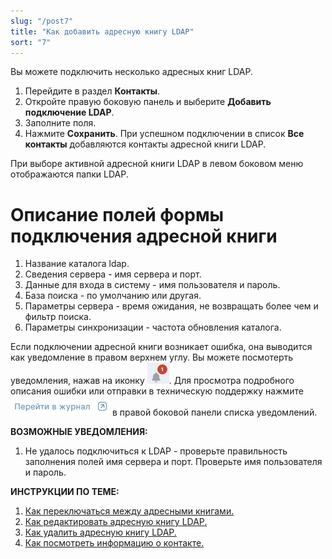 ```yaml
---
slug: "/post7"
title: "Как добавить адресную книгу LDAP"
sort: "7"
---
```


Вы можете подключить несколько адресных книг LDAP.

1. Перейдите в раздел **Контакты**.
2. Откройте правую боковую панель и  выберите **Добавить подключение LDAP**.
3. Заполните поля.
4. Нажмите **Сохранить**.
При успешном подключении в список **Все контакты** добавляются контакты адресной книги LDAP.  

При выборе активной адресной книги LDAP в левом боковом меню отображаются папки LDAP.

# Описание полей формы подключения адресной книги 
1) Название каталога ldap.
2) Сведения сервера - имя сервера и порт.
3) Данные для входа в систему - имя пользователя и пароль.
4) База поиска - по умолчанию или другая.
5) Параметры сервера - время ожидания, не возвращать более чем и фильтр поиска.
6) Параметры синхронизации - частота обновления каталога.
   
Если подключении адресной книги возникает ошибка, она выводится как уведомление в правом верхнем углу. Вы можете посмотерть уведомления, нажав на иконку ![notifications-button.jpg](./images/notifications-button.jpg "События"). Для просмотра подробного описания ошибки или отправки в техническую поддержку нажмите ![to-log-button.jpg](./images/to-log-button.jpg "Перейти в журнал") в правой боковой панели списка уведомлений.

**ВОЗМОЖНЫЕ УВЕДОМЛЕНИЯ:**
1. Не удалось подключиться к LDAP - проверьте правильность заполнения полей имя сервера и порт. Проверьте имя пользователя и пароль.

**ИНСТРУКЦИИ ПО ТЕМЕ:**
1. [Как переключаться между адресными книгами.](docs\v3.0-Beta\006-contacts\select-books.md)
2. [Как редактировать адресную книгу LDAP.](docs\v3.0-Beta\006-contacts\edit-ldap.md)
3. [Как удалить адресную книгу LDAP.](docs\v3.0-Beta\006-contacts\delete-ldap.md)
4. [Как посмотреть информацию о контакте.](docs\v3.0-Beta\006-contacts\view-contact.md)